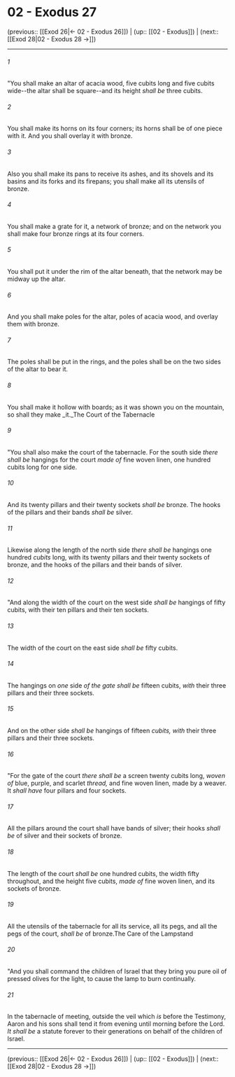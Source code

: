 # 02 - Exodus 27

(previous:: [[Exod 26|← 02 - Exodus 26]]) | (up:: [[02 - Exodus]]) | (next:: [[Exod 28|02 - Exodus 28 →]])

***


###### 1 
"You shall make an altar of acacia wood, five cubits long and five cubits wide--the altar shall be square--and its height _shall be_ three cubits. 

###### 2 
You shall make its horns on its four corners; its horns shall be of one piece with it. And you shall overlay it with bronze. 

###### 3 
Also you shall make its pans to receive its ashes, and its shovels and its basins and its forks and its firepans; you shall make all its utensils of bronze. 

###### 4 
You shall make a grate for it, a network of bronze; and on the network you shall make four bronze rings at its four corners. 

###### 5 
You shall put it under the rim of the altar beneath, that the network may be midway up the altar. 

###### 6 
And you shall make poles for the altar, poles of acacia wood, and overlay them with bronze. 

###### 7 
The poles shall be put in the rings, and the poles shall be on the two sides of the altar to bear it. 

###### 8 
You shall make it hollow with boards; as it was shown you on the mountain, so shall they make _it._The Court of the Tabernacle 

###### 9 
"You shall also make the court of the tabernacle. For the south side _there shall be_ hangings for the court _made of_ fine woven linen, one hundred cubits long for one side. 

###### 10 
And its twenty pillars and their twenty sockets _shall be_ bronze. The hooks of the pillars and their bands _shall be_ silver. 

###### 11 
Likewise along the length of the north side _there shall be_ hangings one hundred _cubits_ long, with its twenty pillars and their twenty sockets of bronze, and the hooks of the pillars and their bands of silver. 

###### 12 
"And along the width of the court on the west side _shall be_ hangings of fifty cubits, with their ten pillars and their ten sockets. 

###### 13 
The width of the court on the east side _shall be_ fifty cubits. 

###### 14 
The hangings on _one_ side _of the gate shall be_ fifteen cubits, _with_ their three pillars and their three sockets. 

###### 15 
And on the other side _shall be_ hangings of fifteen _cubits, with_ their three pillars and their three sockets. 

###### 16 
"For the gate of the court _there shall be_ a screen twenty cubits long, _woven of_ blue, purple, and scarlet _thread,_ and fine woven linen, made by a weaver. It _shall have_ four pillars and four sockets. 

###### 17 
All the pillars around the court shall have bands of silver; their hooks _shall be_ of silver and their sockets of bronze. 

###### 18 
The length of the court _shall be_ one hundred cubits, the width fifty throughout, and the height five cubits, _made of_ fine woven linen, and its sockets of bronze. 

###### 19 
All the utensils of the tabernacle for all its service, all its pegs, and all the pegs of the court, _shall be_ of bronze.The Care of the Lampstand 

###### 20 
"And you shall command the children of Israel that they bring you pure oil of pressed olives for the light, to cause the lamp to burn continually. 

###### 21 
In the tabernacle of meeting, outside the veil which _is_ before the Testimony, Aaron and his sons shall tend it from evening until morning before the Lord. _It shall be_ a statute forever to their generations on behalf of the children of Israel.

***

(previous:: [[Exod 26|← 02 - Exodus 26]]) | (up:: [[02 - Exodus]]) | (next:: [[Exod 28|02 - Exodus 28 →]])
